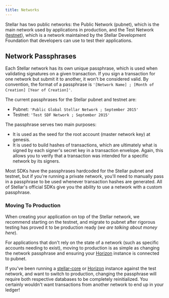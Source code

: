 ```yaml
---
title: Networks
---
```


Stellar has two public networks: the Public Network (pubnet), which is the main network used by
applications in production, and the Test Network ([testnet](test-net.md)), which is a network
maintained by the Stellar Development Foundation that developers can use to test their
applications.

## Network Passphrases

Each Stellar network has its own unique passphrase, which is used when validating signatures on a
given transaction. If you sign a transaction for one network but submit it to another, it won't be
considered valid. By convention, the format of a passphrase is `'[Network Name] ; [Month of
Creation] [Year of Creation]'`.

The current passphrases for the Stellar pubnet and testnet are:

* Pubnet: `'Public Global Stellar Network ; September 2015'`
* Testnet: `'Test SDF Network ; September 2015'`

The passphrase serves two main purposes:

* It is used as the seed for the root account (master network key) at genesis.
* It is used to build hashes of transactions, which are ultimately what is signed by each signer's
  secret key in a transaction envelope. Again, this allows you to verify that a transaction was
  intended for a specific network by its signers.

Most SDKs have the passphrases hardcoded for the Stellar pubnet and testnet, but if you're running
a private network, you'll need to manually pass in a passphrase to be used whenever transaction
hashes are generated. All of Stellar's official SDKs give you the ability to use a network with a
custom passphrase.

### Moving To Production

When creating your application on top of the Stellar network, we recommend starting on the testnet,
and migrate to pubnet after rigorous testing has proved it to be production ready (_we are talking
about money here_).

For applications that don't rely on the state of a network (such as specific accounts needing to
exist), moving to production is as simple as changing the network passphrase and
ensuring your [Horizon][horizon] instance is connected to pubnet.

If you've been running a [stellar-core][core] or [Horizon][horizon] instance against the test
network, and want to switch to production, changing the passphrase will require both respective
databases to be completely reinitialized. You certainly wouldn't want transactions from another
network to end up in your ledger!

[core]: ../../stellar-core/software/admin.md
[horizon]: https://github.com/stellar/go/tree/master/services/horizon
